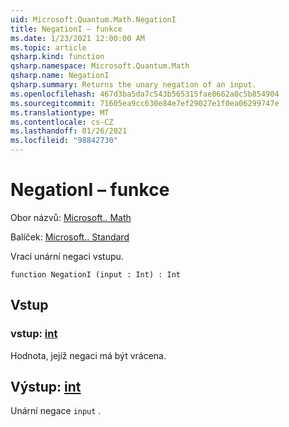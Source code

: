 ```yaml
---
uid: Microsoft.Quantum.Math.NegationI
title: NegationI – funkce
ms.date: 1/23/2021 12:00:00 AM
ms.topic: article
qsharp.kind: function
qsharp.namespace: Microsoft.Quantum.Math
qsharp.name: NegationI
qsharp.summary: Returns the unary negation of an input.
ms.openlocfilehash: 467d3ba5da7c543b565315fae0662a0c5b854904
ms.sourcegitcommit: 71605ea9cc630e84e7ef29027e1f0ea06299747e
ms.translationtype: MT
ms.contentlocale: cs-CZ
ms.lasthandoff: 01/26/2021
ms.locfileid: "98842730"
---
```

# <a name="negationi-function"></a>NegationI – funkce

Obor názvů: [Microsoft.. Math](xref:Microsoft.Quantum.Math)

Balíček: [Microsoft.. Standard](https://nuget.org/packages/Microsoft.Quantum.Standard)


Vrací unární negaci vstupu.

```qsharp
function NegationI (input : Int) : Int
```


## <a name="input"></a>Vstup

### <a name="input--int"></a>vstup: [int](xref:microsoft.quantum.lang-ref.int)

Hodnota, jejíž negaci má být vrácena.



## <a name="output--int"></a>Výstup: [int](xref:microsoft.quantum.lang-ref.int)

Unární negace `input` .